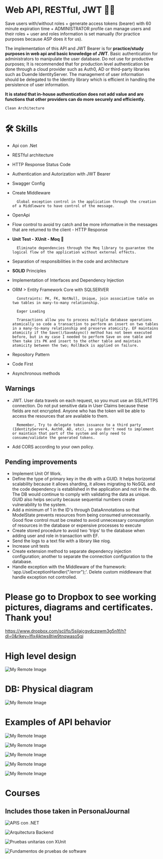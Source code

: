 # Web API, RESTful, JWT 🔑⏰
Save users with/without roles + generate access tokens (bearer) with 60 minute expiration time + ADMINISTRATOR profile can manage users and their roles + user and roles information is set manually (for practice purposes because ASP does it for us).

The implementation of this API and JWT Bearer is for **practice/study purposes in web api and basic knowledge of JWT**. Basic authentication for administrators to manipulate the user database. Do not use for productive purposes; It is recommended that for production level authentication be done through a cloud provider such as Auth0, AD or third-party libraries such as Duende IdentityServer. The management of user information should be delegated to the Identity library which is efficient in handling the persistence of user information.


**It is stated that in-house authentication does not add value and are functions that other providers can do more securely and efficiently.**

```bash
Clean Architecture
```

# 🛠 Skills
* Api con .Net
* RESTful architecture
* HTTP Response Status Code
* Authentication and Autorization with JWT Bearer
* Swagger Config
* Create Middleware

        Global exception control in the application through the creation of a Middleware to have control of the message.
* OpenApi
* Flow control to avoid try catch and be more informative in the messages that are returned to the client - HTTP Response
* **Unit Test - XUnit - Moq** 🧪
    
        Eliminate dependencies through the Moq library to guarantee the logical flow of the application without external effects.

* Separation of responsibilities in the code and architecture
* **SOLID** Principles
* Implementation of Interfaces and Dependency Injection
* ORM > Entity Framework Core with SQLSERVER

        Constraints: PK, FK, NotNull, Unique, join associative table on two tables in many-to-many relationship.

        Eager Loading

        Transactions allow you to process multiple database operations atomically so code a transaction to perform an insert on two tables in a many-to-many relationship and preserve atomicity. EF maintains atomicity if the Save()/SaveAsync() method has not been executed before, but in my case I needed to perform Save on one table and then take its PK and insert to the other table and maintain atomicity between the two; RollBack is applied on failure.

* Repository Pattern
* Code First
* Asynchronous methods


## Warnings

* JWT. User data travels on each request, so you must use an SSL/HTTPS connection. Do not put sensitive data in User Claims because these fields are not encrypted. Anyone who has the token will be able to access the resources that are available to them.

        Remember, Try to delegate token issuance to a third party (IdentityServer4, Auth0, AD, etc), so you don't need to implement or maintain that part of the system and only need to consume/validate the generated tokens.

* Add CORS according to your own policy.

## Pending improvements

* Implement Unit Of Work.
* Define the type of primary key in the db with a GUID. It helps horizontal scalability because it allows sharding, it allows migrating to NoSQL and the code dependency is established in the application and not in the db. The DB would continue to comply with validating the data as unique. GUID also helps security because sequential numbers create vulnerability to the system.
* Add a minimum of 1 in the ID's through DataAnnotations so that ModelState prevents resources from being consumed unnecessarily. Good flow control must be created to avoid unnecessary consumption of resources in the database or expensive processes to execute
* Create stored procedure to avoid two 'trips' to the database when adding user and role in transaction with EF.
* Send the logs to a text file with a library like nlog.
* Increase unit tests
* Create extension method to separate dependency injection configuration; another to separate the connection configuration to the database.
* Handle exception with the Middleware of the framework: 'app.UseExceptionHandler("/error");'. Delete custom middleware that handle exception not controlled.

# Please go to Dropbox to see working pictures, diagrams and certificates. Thank you!

https://www.dropbox.com/scl/fo/5sjlajcgvdczqwm3g5n1f/h?dl=0&rlkey=lflx4jktws8tjw9tnqwaso5gj

# High level design

![My Remote Image](https://uc25c5b90c15861212af8228c208.previews.dropboxusercontent.com/p/thumb/ABtDptl2Y-AjYppuHSLLMg68MQS_s_F3SnALWeESKiGvHcJTWPB4MYH0NtgppuKW-VoyyKbNtG4ZpfXSdF04R2-V-zNe5sP7zALJc0yRtMM4bW1Vp6hxXLvTxA5SvgKi01sllAu2FENDj6q4Ec-CGxDqYuWP70sVQ3v2P0ChYNBZFD80RuuwMd6cpVsgVE_PPQy4AUyE0bmgCH5AwvtVV7eneSg-tZJnxubsV0TCEvbdqnbema5xRzwjdEIgPliaoSdjVxSvOa2Aiy0GxE34T7Wj0DitM1Tm_GpB2IWwwt8gD_e3g3f0ipUNVvdgSoGhHgjfhTzqKLQu9a5_FpeNyxhaQwkNQEvGvKk2_iaeLpS2Rx1-mE8AQDLshexnDAj1fCqzZmZjIK99BYTXzwNgTJbwy-kL3yG139LTzElLlSjcPQ/p.png)

# DB: Physical diagram
![My Remote Image](https://uc856d249a80f9043fa627059010.previews.dropboxusercontent.com/p/thumb/ABxEyv89E_K-uyMk1Guv15tMsPtKh-r-Z2NZNLJcTkig_v4bl-TrjKsBOJ9T30OFmlOwksujyyMbRHnIBKqJNULY12KSbSylbyxULUHJh2Fcq5Dn0lPbaz8NLkuWEn3_XLOYttyKUU09i787L4-QRNPqxzz5V6C2DT9VUFl_UXn94Lhq2XezKfOq931TSmE_Ku7P1_cUtkAjm2x_lbe8_Agh4Op_iWLcG7TSNFboD1QGHbRqCheIXAWnqVYzXGQnrVA0K3XnobHAn7yURtiq6FoBzQOzmhikcRiVyDqIiGbJg-FpbkjkksGGevNTivesJQtVI9rtnGhLory2_G3JcFnFZrjpN72oewjmj9t019b16GmdkfL16q9wZP7t8XxhmLmoMkhmoLH3D6LzU01v9aSDgufOzrWkY1MjFFjIRx76zA/p.png)

# Examples of API behavior
![My Remote Image](https://ucb43486a36034b915d58d6a95b7.previews.dropboxusercontent.com/p/thumb/AByFXRVMUf_RJLMV8SC_BrUfE0Mft5gN48g4L_q7-ZopwKHRcpVsSYb7nGBD5kGroKJq8-t6vnvTbRKy-BHiv2lOFQXiiTsWz4GLKs_QmblQJkOpmb8y6wWnu7CC4Ig4bWkAcQCjD9ASVtO9r-Qt1fmBNhxuEMu3zhe01tbC_S4k6spKqcuqJMGIN3qXSGBKMIoV4UNYQ5iwHoPHuJsCFvMfWUDAPH_ZmXUcoDDysKazJv7jBJSp34K7lMglk3fgtd6vpHLdKZpAom0si8KiBlt6CUsuycUkAI-kP-n__qC8W_wcs-8Pi2tDAeRwg3vaf17DVhIfnZyoMO2p4ZE_tz7zhDL9FX5efy665YndKfM9Hczck3Qbt4HfutgS5kS9zWTJANU5mommWpuprCex_ep7oaOfTkDSc0RUARQwM899xg/p.png)

![My Remote Image](https://uc1d03ffae143fa792537e09ee73.previews.dropboxusercontent.com/p/thumb/ABxihqYksvBQHX8bzDMsk63PFMOi7i6Z_DfLMWrymAF0gglWbgLELvmkts4HwNSmmHMKU31Qtn1VI3-RgGr7XBA_toJdRXs64jQyZ0_ZRtTDDQHv8tJz7ppoAbTklQckjLar0q7aW8AaXgeSfkyukQhCyvx5ZrBRkyxw0A8UcvB9gFJ6TtH-rbstAXXoWmyZCWeD-CKdeHCaOE7i2hFAf36Igd7NlrdlmRxmlAwhzjTSOYIa1EZUAC-5W-uzh1wzPknEmF9ENSA-5oaz3U-UvzjcStitj5ULK7WYz6lDsNr8jkMrIfUm0JRwZI9tyzNm5-ZkoNjOECMf-HtseGVHWIhuMOJ75aBeKv2ZqYzxJjc38l_daBYkaUd4zbd-kgp9qk5JMRaQzjRYqjeCaqmt9mUBveXR6fqDPmeDxXR508z5pQ/p.png)

![My Remote Image](https://uce607b900adcf96f5f2d9eb5de4.previews.dropboxusercontent.com/p/thumb/ABxSK_tg15kQC0Bfd6rK9AvUY0mCmtZN-7OmbesMJ8Hnpm1Kmr-3YaiGkubbO9tP1bIYN_SQwgf2BVfhKvGAQk6qqqvVO_5AhVR9h9bEdssEjMdojIK1yt4MBXrtaSRvb4a1tu4Q68sJDytIr9M-7bqpDjopfj4ICaGka_9mU-ZYxb66kPhDrcSEaXAZqUtxwCx5_yfMJl3ZvwmgbRX6mvhVpPEZYh7RD0vPAifKdhDq_al0gblal_bekWX0SzZTAZVsvStY5YXP85KbKryZS0vkoaSt_fLxzve-PqmRhXBJqcmdAzq9eX7OCCNlUJprCcaTPOkRgfaEQa-nbQ9MKBl6ZXsbYsR3qjO0rIiwQFXJP7CCOiMF8LWopYtGOKpH5hEADvsYgbl1NCu_6hkdwzzhjNrBBNTxchTgJ38LyWiT2A/p.png)

![My Remote Image](https://uc50f113cb8bc7784f6c8c16a800.previews.dropboxusercontent.com/p/thumb/ABxw_74muhvRAbRHkibSIGJn9JFTCGT2Q-jkkSS_g6JHvRA0VtTDk4rEcGY9ZLFd1INHdhOLb03sMSAhzS2BhNsplljvdKRFcY4A6XhCDd0kgxEWtV9m57A5eghqCQOGnuCk6B4V7kOGhbtNf-2fxKkQlqk5kjzbVkvOPSbtnDhLOvfFBw1x9AJVrldYsULs7ATr1-7BbF_-GN0y1PsAmTF57-LElTqXuxVkOwLvTXyKlfjf0-fqDXwOyY-Pv7tTAVrQ8-u9eI6swXpPoZFMYG3Dp2TuVrx0pJ4WVqRZAAhlRoE-iU6abfT6oMzadv6_PzqJDENukJ_V9SuLB5eVTWX2kK3LaZgZ3RV6Jv_S8UzRYOOoV-_Ny4NMeNHpfG4fbFNOqhhVtRSIjsG085fTgaHRJxhrpbf6s62qZBjFY96sfQ/p.png)

![My Remote Image](https://uce35e69d927742236e4d2aa68e8.previews.dropboxusercontent.com/p/thumb/ABxwkoW3Uw6IXYsZtKLHo3hdvVe72iHdthXcgEiJwlsytEZONeR7BdFYT1E-VjkaMaGx2SUG6tXXLR9YuJB0oKoFMoyT2S8iRXs2hqfo3qBbjuGa2BQC7gWS7DAZThrjjZF00HYBv5xcjUffkmar_8WNcEmWlAadYmg6kKM0bVmYohlPzghxBQZtITeGFD-Hg8kJrwJ-EBTkj5gidhGuEDdraoVMFy3v2HT-IuCfp59KZ9eqkfhmdhh9_F9AO-U6o6Qt57_qZL24bdC8wdmztSTH63mF-k0__b7SFIyHcWxCD4jq2LoyvZMqQ0zRfTtwUgwxPpPAJcWgJ6IjJvgwMJ8jv2jt1APq8th6jVbxFD_BMFgWnjWT1Q_SHnzIDl0l1srow3RX8vbdNo9Di1vg4ezayWd095g7WtmxgnNCr4YSZw/p.png)

# Courses
## Includes those taken in PersonalJournal

![APIS con .NET](https://ucb2f91ad882e440712094e281eb.previews.dropboxusercontent.com/p/pdf_img/ABx_PHpEVkKxTFniQnQMm32ipJM9yTr3CfjLNR6TwKCKnyDdy19bvMppSd4tO6WyxM0VvC-rjFYdKrSOfEGbBGBBXAliyR6TPmp6AK4Dzu4Sch4Zp9BtoLgODD8v5uyURyAg70Q06W-Gz2pLaHjVRMqBX3DxNJU1q6eHveqh2CupKocqvP6nhSkhI8-Qwv6ysYk6J47orQVgjHRJ2WQ5ukW2qHfblwhkwGyPACpftPjgB7KSN3DLT3BgWsWsa0TVJebU4lrxXNrBSLFdylFX4GaeS-gdmBHbF_cgFXtJS7ryvSU8psgmJpBjxuXQWi2YY1LcyhjdVtKmxalBsN7cl8WNcC5axhnVfuuMtugrJQ4hzT4X4eW4VOfmK43hARGpO_fcAPdCdLauxJsHJUd2YvYR/p.png?page=0&scale_percent=0)

![Arquitectura Backend](https://uc6fa32ac0c0b4733e01f66b8019.previews.dropboxusercontent.com/p/pdf_img/ABzKbWURDf8-i2RyQBiZ-jkAqNjSRJNXnFFf40I75bRtO4ZOUDrUnBQdALH2vfdfsKnYnkyCbaI1y6726ItXP6IsvoQuuNamASyo7ZoYX7aCzUy4qnNkQd4qarqGHUgBVJUCqEnsqHiw2jufM6S7JfCq6OkXmdKzC2i2hufBhPqMXRnwtfzbmGYhwZp8T2_YqQVkrIrNggCjyeSIv6xjrwTTmtLqHf1KOOuE5BMPg0TmCkuFLrvOjFVWnsQONyXpBpQJgxZnAdomBHG0BlL0YAd9NOMAWpuc6VCijGmEKQbUHULpU2iIlofJndg6ScPLMjZraPuYXK4D-wNexvrqPtQ3c1Q5l71E8827MdPR_mhIe5Z1r4O1m0iQf1ZkEESMcvQNSP-bIk0O5nNfaZiqzhph/p.png?page=0&scale_percent=0)

![Pruebas unitarias con XUnit](https://uc08323a4878da615e779361ce61.previews.dropboxusercontent.com/p/pdf_img/ABugBztNbUQOncEd2yEnDvV7Og-6O1dODQkQCnd7O-ThmCAvUuJBVUVmPbF0eSF9pkh-AAUgIBHCd8UfqC_gMFbpzdnI6-QglUyY5rO6_ygJmhN0p4cxzU1NY1XzW0C7x-Pv2amMHAKnY3WySQ92rNDVVKv7TDK8-tMB2nVDHynICclYIdhC2adroP0VWtHIRrGc5of_-1yGh05mEKU6fLSHscnyJ5YJWIMEuHRlgrUC2oStQK38ktfLcOCBa1VjXZf0q_0USQvMFKwq9h5eHByfw65CVrhlkEOlJEA0af0UWKwDkY1Pxr6MA4VYdRq4cUbUkgO1WZ5LqgBkAyiPPSEyJIJv10PO1Gd2eC1zpneyJri7QVsz9V8MH1wYYsIvi_YpdoKHhRJ3zGiuRbvyVIvR/p.png?page=0&scale_percent=0)

![Fundamentos de pruebas de software](https://uc84a382b7965c8594b1be54e558.previews.dropboxusercontent.com/p/pdf_img/AByHYrHNCKOZtpe1FiwjZqD6eY4-ECegQqD8KPUD5Fnl0qIpduAuY0t9nXgcbGUHCoQjlkkz7zRe02NpqpfvBYDhrvPY9RwzaDeRtHkBTRaGIc4z11srOr6Q2KMzZTisil0CsmHwX99QI7ZlIjHVtiOisibq4hReA22ujobv8A4EUCLce1q_kxphSkpYmx41kFN1cFMpAGGjZCgV_bynd_F_c5j1Bz1ocQCQB9Tza0KJ71Pn10t7TpJBjw5OcSmjiqKBnIazUeAqyAk7p-wJ_qtuGAP8AiHnatN01JdZ9rPLmGVpW0ypXt50jQxZa3tWTStotYz12LqvWWPIZ7yTKfm934qBptViw9jBHmPnht2qcapnKCx6UP3N5yFhsJrO_SMUQkxpEWubr9lilozpC4W9/p.png?page=0&scale_percent=0)
